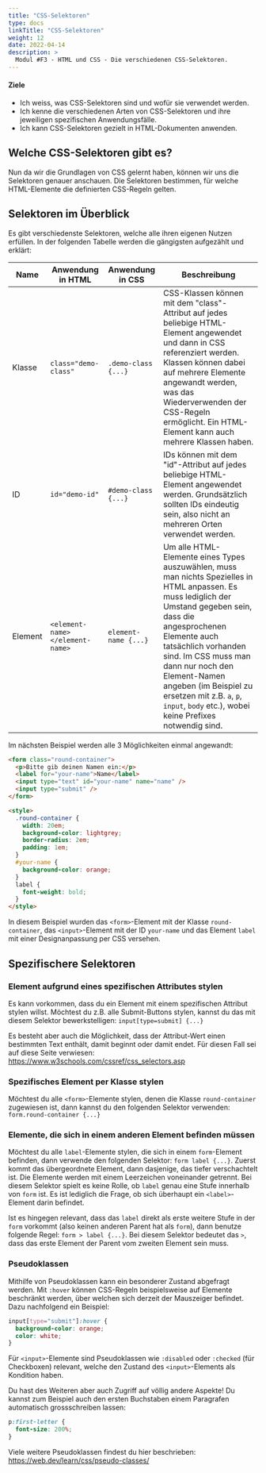 ```yaml
---
title: "CSS-Selektoren"
type: docs
linkTitle: "CSS-Selektoren"
weight: 12
date: 2022-04-14
description: >
  Modul #F3 - HTML und CSS - Die verschiedenen CSS-Selektoren.
---
```


#### Ziele

- Ich weiss, was CSS-Selektoren sind und wofür sie verwendet werden.
- Ich kenne die verschiedenen Arten von CSS-Selektoren und ihre jeweiligen spezifischen Anwendungsfälle.
- Ich kann CSS-Selektoren gezielt in HTML-Dokumenten anwenden.

## Welche CSS-Selektoren gibt es?

Nun da wir die Grundlagen von CSS gelernt haben, können wir uns die Selektoren genauer anschauen.
Die Selektoren bestimmen, für welche HTML-Elemente die definierten CSS-Regeln gelten.

## Selektoren im Überblick

Es gibt verschiedenste Selektoren, welche alle ihren eigenen Nutzen erfüllen. In der folgenden Tabelle werden die gängigsten aufgezählt und erklärt:

| Name    | Anwendung in HTML               | Anwendung in CSS     | Beschreibung                                                                                                                                                                                                                                                                                                                                                              |
| ------- | ------------------------------- | -------------------- | ------------------------------------------------------------------------------------------------------------------------------------------------------------------------------------------------------------------------------------------------------------------------------------------------------------------------------------------------------------------------- |
| Klasse  | `class="demo-class"`            | `.demo-class {...}`  | CSS-Klassen können mit dem "class"-Attribut auf jedes beliebige HTML-Element angewendet und dann in CSS referenziert werden. Klassen können dabei auf mehrere Elemente angewandt werden, was das Wiederverwenden der CSS-Regeln ermöglicht. Ein HTML-Element kann auch mehrere Klassen haben.                                                                             |
| ID      | `id="demo-id"`                  | `#demo-class {...}`  | IDs können mit dem "id"-Attribut auf jedes beliebige HTML-Element angewendet werden. Grundsätzlich sollten IDs eindeutig sein, also nicht an mehreren Orten verwendet werden.                                                                                                                                                                                             |
| Element | `<element-name></element-name>` | `element-name {...}` | Um alle HTML-Elemente eines Types auszuwählen, muss man nichts Spezielles in HTML anpassen. Es muss lediglich der Umstand gegeben sein, dass die angesprochenen Elemente auch tatsächlich vorhanden sind. Im CSS muss man dann nur noch den Element-Namen angeben (im Beispiel zu ersetzen mit z.B. `a`, `p`, `input`, `body` etc.), wobei keine Prefixes notwendig sind. |

Im nächsten Beispiel werden alle 3 Möglichkeiten einmal angewandt:

```html
<form class="round-container">
  <p>Bitte gib deinen Namen ein:</p>
  <label for="your-name">Name</label>
  <input type="text" id="your-name" name="name" />
  <input type="submit" />
</form>

<style>
  .round-container {
    width: 20em;
    background-color: lightgrey;
    border-radius: 2em;
    padding: 1em;
  }
  #your-name {
    background-color: orange;
  }
  label {
    font-weight: bold;
  }
</style>
```

In diesem Beispiel wurden das `<form>`-Element mit der Klasse `round-container`, das `<input>`-Element mit der ID `your-name` und das Element `label` mit einer Designanpassung per CSS versehen.

## Spezifischere Selektoren

### Element aufgrund eines spezifischen Attributes stylen

Es kann vorkommen, dass du ein Element mit einem spezifischen Attribut stylen willst. Möchtest du z.B. alle Submit-Buttons stylen, kannst du das mit diesem Selektor bewerkstelligen: `input[type=submit] {...}`

Es besteht aber auch die Möglichkeit, dass der Attribut-Wert einen bestimmten Text enthält, damit beginnt oder damit endet. Für diesen Fall sei auf diese Seite verwiesen: https://www.w3schools.com/cssref/css_selectors.asp

### Spezifisches Element per Klasse stylen

Möchtest du alle `<form>`-Elemente stylen, denen die Klasse `round-container` zugewiesen ist, dann kannst du den folgenden Selektor verwenden: `form.round-container {...}`

### Elemente, die sich in einem anderen Element befinden müssen

Möchtest du alle `label`-Elemente stylen, die sich in einem `form`-Element befinden, dann verwende den folgenden Selektor: `form label {...}`. Zuerst kommt das übergeordnete Element, dann dasjenige, das tiefer verschachtelt ist. Die Elemente werden mit einem Leerzeichen voneinander getrennt. Bei diesem Selektor spielt es keine Rolle, ob `label` genau eine Stufe innerhalb von `form` ist. Es ist lediglich die Frage, ob sich überhaupt ein `<label>`-Element darin befindet.

Ist es hingegen relevant, dass das `label` direkt als erste weitere Stufe in der `form` vorkommt (also keinen anderen Parent hat als `form`), dann benutze folgende Regel: `form > label {...}`. Bei diesem Selektor bedeutet das `>`, dass das erste Element der Parent vom zweiten Element sein muss.

### Pseudoklassen

Mithilfe von Pseudoklassen kann ein besonderer Zustand abgefragt werden. Mit `:hover` können CSS-Regeln beispielsweise auf Elemente beschränkt werden, über welchen sich derzeit der Mauszeiger befindet.
Dazu nachfolgend ein Beispiel:

```css
input[type="submit"]:hover {
  background-color: orange;
  color: white;
}
```

Für `<input>`-Elemente sind Pseudoklassen wie `:disabled` oder `:checked` (für Checkboxen) relevant, welche den Zustand des `<input>`-Elements als Kondition haben.

Du hast des Weiteren aber auch Zugriff auf völlig andere Aspekte! Du kannst zum Beispiel auch den ersten Buchstaben einem Paragrafen automatisch grossschreiben lassen:

```css
p:first-letter {
  font-size: 200%;
}
```

Viele weitere Pseudoklassen findest du hier beschrieben: https://web.dev/learn/css/pseudo-classes/
